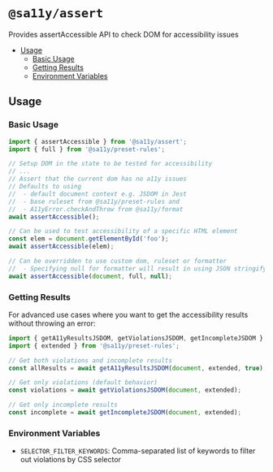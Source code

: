 # `@sa11y/assert`

Provides assertAccessible API to check DOM for accessibility issues

<!-- START doctoc generated TOC please keep comment here to allow auto update -->
<!-- DON'T EDIT THIS SECTION, INSTEAD RE-RUN doctoc TO UPDATE -->

- [Usage](#usage)
  - [Basic Usage](#basic-usage)
  - [Getting Results](#getting-results)
  - [Environment Variables](#environment-variables)

<!-- END doctoc generated TOC please keep comment here to allow auto update -->

## Usage

### Basic Usage

```javascript
import { assertAccessible } from '@sa11y/assert';
import { full } from '@sa11y/preset-rules';

// Setup DOM in the state to be tested for accessibility
// ...
// Assert that the current dom has no a11y issues
// Defaults to using
//  - default document context e.g. JSDOM in Jest
//  - base ruleset from @sa11y/preset-rules and
//  - A11yError.checkAndThrow from @sa11y/format
await assertAccessible();

// Can be used to test accessibility of a specific HTML element
const elem = document.getElementById('foo');
await assertAccessible(elem);

// Can be overridden to use custom dom, ruleset or formatter
//  - Specifying null for formatter will result in using JSON stringify
await assertAccessible(document, full, null);
```

### Getting Results

For advanced use cases where you want to get the accessibility results without throwing an error:

```javascript
import { getA11yResultsJSDOM, getViolationsJSDOM, getIncompleteJSDOM } from '@sa11y/assert';
import { extended } from '@sa11y/preset-rules';

// Get both violations and incomplete results
const allResults = await getA11yResultsJSDOM(document, extended, true);

// Get only violations (default behavior)
const violations = await getViolationsJSDOM(document, extended);

// Get only incomplete results
const incomplete = await getIncompleteJSDOM(document, extended);
```

### Environment Variables

-   `SELECTOR_FILTER_KEYWORDS`: Comma-separated list of keywords to filter out violations by CSS selector
